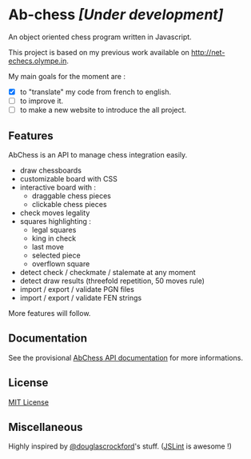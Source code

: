 # Ab-chess *[Under development]*

An object oriented chess program written in Javascript. 

This project is based on my previous work available on http://net-echecs.olympe.in.

My main goals for the moment are :

- [x] to "translate" my code from french to english.
- [ ] to improve it.
- [ ] to make a new website to introduce the all project.

## Features

AbChess is an API to manage chess integration easily.

* draw chessboards
* customizable board with CSS
* interactive board with :
  * draggable chess pieces
  * clickable chess pieces
* check moves legality
* squares highlighting :
  * legal squares
  * king in check
  * last move
  * selected piece
  * overflown square
* detect check / checkmate / stalemate at any moment
* detect draw results (threefold repetition, 50 moves rule)
* import / export / validate PGN files
* import / export / validate FEN strings

More features will follow.

## Documentation

See the provisional [AbChess API documentation](https://github.com/Nimzozo/ab-chess/blob/master/js/abChess-0.1/api-reference.md) for more informations.

## License

[MIT License](https://github.com/Nimzozo/ab-chess/blob/master/LICENSE)

## Miscellaneous

Highly inspired by [@douglascrockford](https://github.com/douglascrockford)'s stuff. ([JSLint](http://www.jslint.com) is awesome !)

